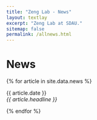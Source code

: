 ```yaml
---
title: "Zeng Lab - News"
layout: textlay
excerpt: "Zeng Lab at SDAU."
sitemap: false
permalink: /allnews.html
---
```


# News

{% for article in site.data.news %}
<p>{{ article.date }} <br>
<em>{{ article.headline }}</em></p>
{% endfor %}

